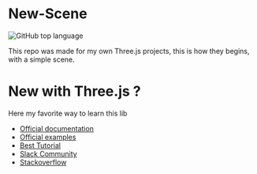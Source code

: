 # New-Scene

![GitHub top language](https://img.shields.io/github/languages/top/sboez/New-Scene) 

This repo was made for my own Three.js projects, this is how they begins, with a simple scene.

# New with Three.js ?

Here my favorite way to learn this lib

- [Official documentation](https://threejs.org/docs/#manual/en/introduction/Creating-a-scene)
- [Official examples](https://threejs.org/examples/)
- [Best Tutorial](https://threejsfundamentals.org/)
- [Slack Community](https://threejs-slack.herokuapp.com/)
- [Stackoverflow](https://stackoverflow.com/questions/tagged/three.js)
